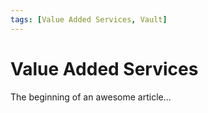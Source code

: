 ```yaml
---
tags: [Value Added Services, Vault]
---
```



# Value Added Services

The beginning of an awesome article...
